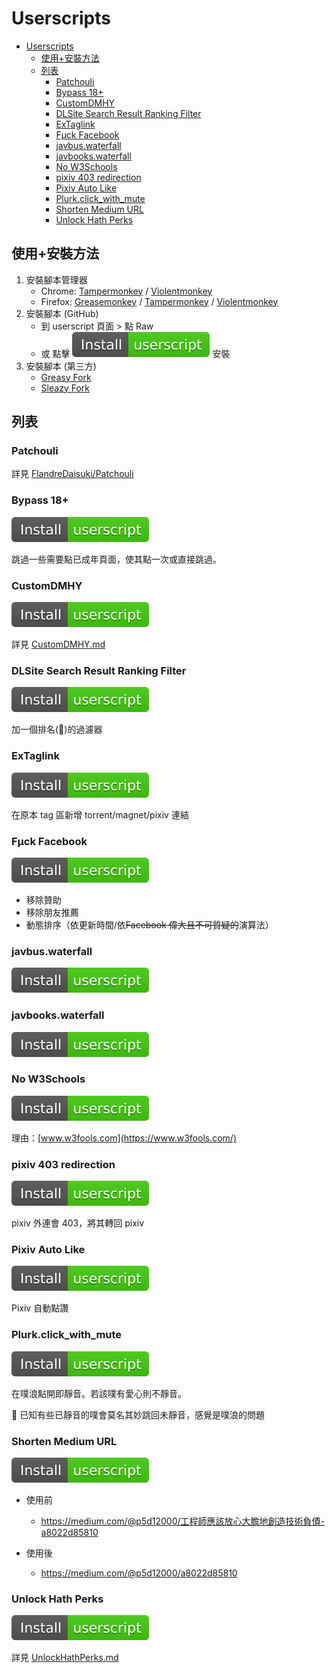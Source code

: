 # Userscripts

- [Userscripts](#userscripts)
  - [使用+安裝方法](#使用安裝方法)
  - [列表](#列表)
    - [Patchouli](#patchouli)
    - [Bypass 18+](#bypass-18)
    - [CustomDMHY](#customdmhy)
    - [DLSite Search Result Ranking Filter](#dlsite-search-result-ranking-filter)
    - [ExTaglink](#extaglink)
    - [Fμck Facebook](#fμck-facebook)
    - [javbus.waterfall](#javbuswaterfall)
    - [javbooks.waterfall](#javbookswaterfall)
    - [No W3Schools](#no-w3schools)
    - [pixiv 403 redirection](#pixiv-403-redirection)
    - [Pixiv Auto Like](#pixiv-auto-like)
    - [Plurk.click_with_mute](#plurkclick_with_mute)
    - [Shorten Medium URL](#shorten-medium-url)
    - [Unlock Hath Perks](#unlock-hath-perks)

## 使用+安裝方法

1. 安裝腳本管理器
    - Chrome: [Tampermonkey](https://chrome.google.com/webstore/detail/tampermonkey/dhdgffkkebhmkfjojejmpbldmpobfkfo) / [Violentmonkey](https://chrome.google.com/webstore/detail/violentmonkey/jinjaccalgkegednnccohejagnlnfdag)
    - Firefox: [Greasemonkey](https://addons.mozilla.org/zh-TW/firefox/addon/greasemonkey/) / [Tampermonkey](https://addons.mozilla.org/zh-TW/firefox/addon/tampermonkey/) / [Violentmonkey](https://addons.mozilla.org/zh-TW/firefox/addon/violentmonkey/)
2. 安裝腳本 (GitHub)
    - 到 userscript 頁面 > 點 Raw
    - 或 點擊 ![Install-userscript-brightgreen](Install-userscript-brightgreen.svg) 安裝
3. 安裝腳本 (第三方)
    - [Greasy Fork](https://greasyfork.org/)
    - [Sleazy Fork](https://sleazyfork.org/)

## 列表

### Patchouli

詳見 [FlandreDaisuki/Patchouli](https://github.com/FlandreDaisuki/Patchouli/)

### Bypass 18+

[![Install-userscript-brightgreen](Install-userscript-brightgreen.svg)](https://github.com/FlandreDaisuki/My-Browser-Extensions/raw/master/userscripts/BypassOver18.user.js)

跳過一些需要點已成年頁面，使其點一次或直接跳過。

### CustomDMHY

[![Install-userscript-brightgreen](Install-userscript-brightgreen.svg)](https://github.com/FlandreDaisuki/My-Browser-Extensions/raw/master/userscripts/CustomDMHY.user.js)

詳見 [CustomDMHY.md](https://github.com/FlandreDaisuki/My-Browser-Extensions/raw/master/userscripts/CustomDMHY.md)

### DLSite Search Result Ranking Filter

[![Install-userscript-brightgreen](Install-userscript-brightgreen.svg)](https://github.com/FlandreDaisuki/My-Browser-Extensions/raw/master/userscripts/DLSite-Search-Result-Ranking-Filter.user.js)

加一個排名(👑)的過濾器

### ExTaglink

[![Install-userscript-brightgreen](Install-userscript-brightgreen.svg)](https://github.com/FlandreDaisuki/My-Browser-Extensions/raw/master/userscripts/ExTaglink.user.js)

在原本 tag 區新增 torrent/magnet/pixiv 連結

### Fμck Facebook

[![Install-userscript-brightgreen](Install-userscript-brightgreen.svg)](https://github.com/FlandreDaisuki/My-Browser-Extensions/raw/master/userscripts/FμckFacebook.user.js)

- 移除贊助
- 移除朋友推薦
- 動態排序（依更新時間/依<del>Facebook 偉大且不可質疑的</del>演算法）

### javbus.waterfall

[![Install-userscript-brightgreen](Install-userscript-brightgreen.svg)](https://github.com/FlandreDaisuki/My-Browser-Extensions/raw/master/userscripts/javbus.waterfall.user.js)

### javbooks.waterfall

[![Install-userscript-brightgreen](Install-userscript-brightgreen.svg)](https://github.com/FlandreDaisuki/My-Browser-Extensions/raw/master/userscripts/javbooks.waterfall.user.js)

### No W3Schools

[![Install-userscript-brightgreen](Install-userscript-brightgreen.svg)](https://github.com/FlandreDaisuki/My-Browser-Extensions/raw/master/userscripts/No_W3Schools.user.js)

理由：[www.w3fools.com](https://www.w3fools.com/)

### pixiv 403 redirection

[![Install-userscript-brightgreen](Install-userscript-brightgreen.svg)](https://github.com/FlandreDaisuki/My-Browser-Extensions/raw/master/userscripts/pixiv-403-redirection.user.js)

pixiv 外連會 403，將其轉回 pixiv

### Pixiv Auto Like

[![Install-userscript-brightgreen](Install-userscript-brightgreen.svg)](https://github.com/FlandreDaisuki/My-Browser-Extensions/raw/master/userscripts/pixiv-auto-like.user.js)

Pixiv 自動點讚

### Plurk.click_with_mute

[![Install-userscript-brightgreen](Install-userscript-brightgreen.svg)](https://github.com/FlandreDaisuki/My-Browser-Extensions/raw/master/userscripts/Plurk.click_with_mute.user.js)

在噗浪點開即靜音。若該噗有愛心則不靜音。

🐛 已知有些已靜音的噗會莫名其妙跳回未靜音，感覺是噗浪的問題

### Shorten Medium URL

[![Install-userscript-brightgreen](Install-userscript-brightgreen.svg)](https://github.com/FlandreDaisuki/My-Browser-Extensions/raw/master/userscripts/Shorten-Medium-URL.user.js)

- 使用前
  - https://medium.com/@p5d12000/工程師應該放心大膽地創造技術負債-a8022d85810

- 使用後
  - https://medium.com/@p5d12000/a8022d85810

### Unlock Hath Perks

[![Install-userscript-brightgreen](Install-userscript-brightgreen.svg)](https://github.com/FlandreDaisuki/My-Browser-Extensions/raw/master/userscripts/UnlockHathPerks.user.js)

詳見 [UnlockHathPerks.md](https://github.com/FlandreDaisuki/My-Browser-Extensions/raw/master/userscripts/UnlockHathPerks.md)
